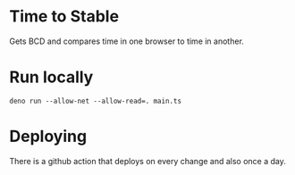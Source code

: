 # Time to Stable

Gets BCD and compares time in one browser to time in another.

# Run locally

`deno run --allow-net --allow-read=. main.ts`
 
# Deploying

There is a github action that deploys on every change and also once a day.